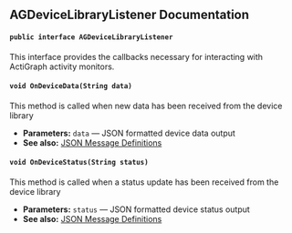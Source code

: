 ## AGDeviceLibraryListener Documentation

#### `public interface AGDeviceLibraryListener`

This interface provides the callbacks necessary for interacting with ActiGraph activity monitors.

#### `void OnDeviceData(String data)`

This method is called when new data has been received from the device library

 * **Parameters:** `data` — JSON formatted device data output
 * **See also:** [JSON Message Definitions](Documents/actigraph/deviceapi/JSON_Message_Definitions.pdf)

#### `void OnDeviceStatus(String status)`

This method is called when a status update has been received from the device library

 * **Parameters:** `status` — JSON formatted device status output
 * **See also:** [JSON Message Definitions](Documents/actigraph/deviceapi/JSON_Message_Definitions.pdf)
